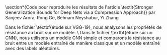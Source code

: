 \section*{Code pour reproduire les résultats de l'article \textit{Stronger Generalization Bounds for Deep Nets via a Compression Approach}}
par Sanjeev Arora, Rong Ge, Behnam Neyshabur, Yi Zhang

Dans le fichier \textbf{étude sur VGG-19}, nous analysons les propriétés de résistance au bruit sur ce modèle. \\
Dans le fichier \textbf{étude sur un CNN}, nous utilisons un modèle CNN simple et comparons la résistance au bruit entre un modèle entraîné de manière classique et un modèle entraîné avec des labels aléatoires.
